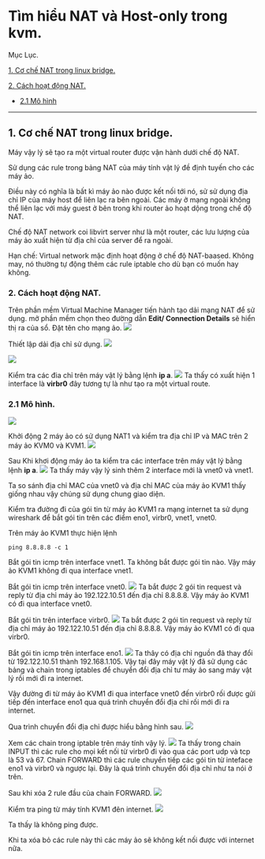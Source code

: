 # Tìm hiểu NAT và Host-only trong kvm.

Mục Lục.

[1. Cơ chế NAT trong linux bridge.](#1)

[2. Cách hoạt động NAT.](#2)

- [2.1 Mô hình](#2.1)

---
<a name="1"></a>
## 1. Cơ chế NAT trong linux bridge.
Máy vậy lý sẽ tạo ra một virtual router được vận hành dưới chế độ NAT.

Sử dụng các rule trong  bảng NAT của máy tính vật lý đề định tuyến cho các máy ảo.

Điều này có nghĩa là bất kì máy ảo nào được kết nối tới nó, sử sử dụng địa chỉ IP của máy host để liên lạc ra bên ngoài. Các máy ở mạng ngoài không thể liên lạc với máy guest ở bên trong khi router ảo hoạt dộng trong chế độ NAT.

Chế độ NAT network coi libvirt server như là một router, các lưu lượng của máy ảo xuất hiện từ địa chỉ của server để ra ngoài.

Hạn chế: Virtual network mặc định hoạt động ở chế độ NAT-baased. Không may, nó thường tự động thêm các rule iptable cho dù bạn có muốn hay không.

<a name="2"></a>
### 2. Cách hoạt động NAT.
Trên phần mềm Virtual Machine Manager tiến hành tạo dải mạng NAT để sử dụng.
mở phần mềm chọn theo đường dẫn **Edit/ Connection Details** sẽ hiển thị ra của sổ.
Đặt tên cho mạng ảo.
![](anhkvm/anh33.png)

Thiết lập dải địa chỉ sử dụng.
![](anhkvm/anh34.png)


![](anhkvm/anh35.png)

Kiểm tra các đia chỉ trên máy vật lý bằng lệnh **ip a**.
![](anhkvm/anh36.png)
Ta thấy có xuất hiện 1 interface là **virbr0** đây tương tự là như tạo ra một virtual route.

<a name="2.1"></a>
### 2.1 Mô hình.

![](anhkvm/anh32.png)

Khởi động 2 máy ảo có sử dụng NAT1 và kiểm tra địa chỉ IP và MAC trên 2 máy ảo KVM0 và KVM1.
![](anhkvm/anh30.png)

Sau Khi khơi động máy ảo ta kiểm tra các interface trên máy vật lý bằng lệnh **ip a**.
![](anhkvm/anh37.png)
Ta thấy máy vậy lý sinh thêm 2 interface mới là vnet0 và vnet1.

Ta so sánh địa chỉ MAC của vnet0 và địa chỉ MAC của máy ảo KVM1 thấy giống nhau vậy chúng sử dụng chung giao diện.

Kiểm tra đường đi của gói tin từ máy ảo KVM1 ra mạng internet ta sử dụng wireshark để bắt gói tin trên các điểm eno1, virbr0, vnet1, vnet0.

Trên máy ảo KVM1 thực hiện lệnh
```
ping 8.8.8.8 -c 1
```

Bắt gói tin icmp trên interface vnet1.
Ta không bắt được gói tin nào. Vậy máy ảo KVM1 không đi qua interface vnet1.

Bắt gói tin icmp trên interface vnet0.
![](anhkvm/anh38.png)
Ta bắt được 2 gói tin request và reply từ địa chỉ máy ảo 192.122.10.51 đến địa chỉ 8.8.8.8. Vậy máy ảo KVM1 có đi qua interface vnet0.

Bắt gói tin trên interface virbr0.
![](anhkvm/anh39.png)
Ta bắt được 2 gói tin request và reply từ địa chỉ máy ảo 192.122.10.51 đến địa chỉ 8.8.8.8. Vậy máy ảo KVM1 có đi qua virbr0.

Bắt gói tin icmp trên interface eno1.
![](anhkvm/anh40.png)
Ta thây có địa chỉ nguồn đã thay đổi từ 192.122.10.51 thành 192.168.1.105. Vậy tại đây máy vật lý đã sử dụng các bảng và chain trong iptables để chuyển đổi địa chỉ tư máy ảo sang máy vật lý rồi mới đi ra internet.

Vậy đường đi từ máy ảo KVM1 đi qua interface vnet0 đến virbr0  rối được gửi tiếp đến interface eno1 qua quá trình chuyển đổi địa chỉ rối mới đi ra internet.


Qua trình chuyển đổi địa chỉ được hiểu bằng hình sau.
![](anhkvm/anh15.png)

Xem các chain trong iptable trên máy tính vậy lý.
![](anhkvm/anh9.png)
Ta thấy trong chain INPUT thì các rule cho mọi kết nối từ virbr0 đi vào qua các port udp và tcp là 53 và 67. Chain FORWARD thì các rule chuyển tiếp các gói tin từ inteface eno1 và virbr0 và ngược lại. Đây là quá trình chuyển đổi địa chỉ như ta nói ở trên.

Sau khi xóa 2 rule đầu của chain FORWARD.
![](anhkvm/anh41.png)

Kiểm tra ping từ máy tính KVM1 đên internet.
![](anhkvm/anh42.png)

Ta thấy là không ping được.

Khi ta xóa bỏ các rule này thì các máy ảo sẽ không kết nối được với internet nữa.



